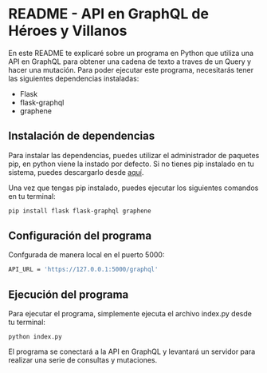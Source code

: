 # README - API en GraphQL de Héroes y Villanos

En este README te explicaré sobre un programa en Python que utiliza una API en GraphQL para obtener una cadena de texto a traves de un Query y hacer una mutación. Para poder ejecutar este programa, necesitarás tener las siguientes dependencias instaladas:

- Flask
- flask-graphql
- graphene

## Instalación de dependencias

Para instalar las dependencias, puedes utilizar el administrador de paquetes pip, en python viene la instado por defecto. Si no tienes pip instalado en tu sistema, puedes descargarlo desde [aquí](https://pip.pypa.io/en/stable/installation/).

Una vez que tengas pip instalado, puedes ejecutar los siguientes comandos en tu terminal:

```bash
pip install flask flask-graphql graphene
```

## Configuración del programa

Confgurada de manera local en el puerto 5000:

```bash
API_URL = 'https://127.0.0.1:5000/graphql'
```

## Ejecución del programa

Para ejecutar el programa, simplemente ejecuta el archivo index.py desde tu terminal:

`python index.py`

El programa se conectará a la API en GraphQL y levantará un servidor para realizar una serie de consultas y mutaciones.
